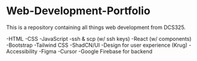 # Web-Development-Portfolio

This is a repository containing all things web development from DCS325.

-HTML
-CSS
-JavaScript
-ssh & scp (w/ ssh keys)
-React (w/ components)
-Bootstrap
-Tailwind CSS
-ShadCN/UI
-Design for user experience (Krug)
-Accessibility
-Figma
-Cursor
-Google Firebase for backend
